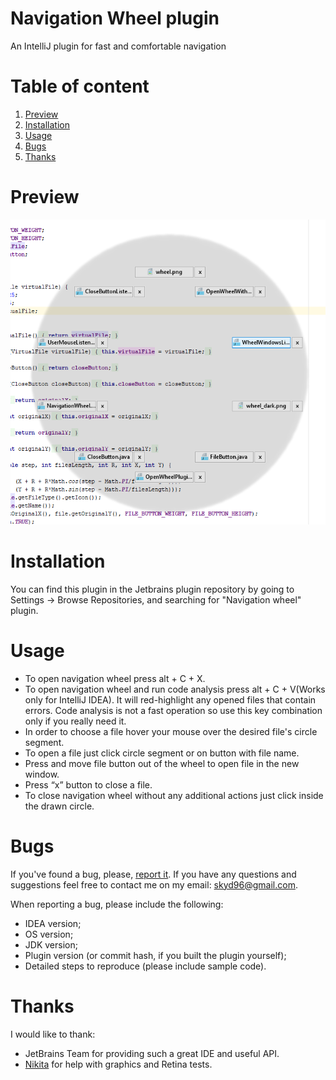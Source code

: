 # Navigation Wheel plugin
An IntelliJ plugin for fast and comfortable navigation
# Table of content
1. [Preview](#preview)
2. [Installation](#installation)
3. [Usage](#usage)
4. [Bugs](#bugs)
5. [Thanks](#thanks)

<a name="preview"></a>
# Preview
![alt text](https://github.com/skydi17/navigation-wheel-plugin/blob/master/src/main/resources/preview.png)

<a name="installation"></a>
# Installation
You can find this plugin in the Jetbrains plugin repository by going to Settings -> Browse Repositories, and searching for "Navigation wheel" plugin.

<a name="usage"></a>
# Usage
- To open navigation wheel press alt + C + X.
- To open navigation wheel and run code analysis press alt + C + V(Works only for IntelliJ IDEA). It will red-highlight any opened files that contain errors. Code analysis is not a fast operation so use this key combination only if you really need it.
- In order to choose a file hover your mouse over the desired file's circle segment.
- To open a file just click circle segment or on button with file name.
- Press and move file button out of the wheel to open file in the new window.
- Press “x” button to close a file.
- To close navigation wheel without any additional actions just click inside the drawn circle.

<a name="bugs"></a>
# Bugs
If you've found a bug, please, [report it](https://github.com/skydi17/navigation-wheel-plugin/issues). If you have any questions and suggestions feel free to contact me on my email: skyd96@gmail.com.

When reporting a bug, please include the following:
- IDEA version;
- OS version;
- JDK version;
- Plugin version (or commit hash, if you built the plugin yourself);
- Detailed steps to reproduce (please include sample code).

<a name="thanks"></a>
# Thanks
I would like to thank:
- JetBrains Team for providing such a great IDE and useful API.
- [Nikita](https://github.com/nikitafedorovv) for help with graphics and Retina tests.

